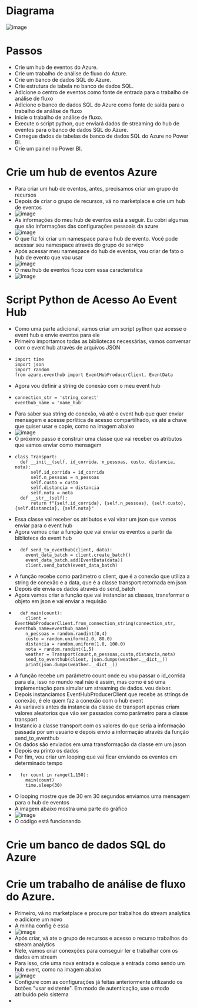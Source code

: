 # Diagrama
![image](https://github.com/Antonio-Borges-Rufino/Build-Streaming-Data-Pipeline-using-Azure-Stream-Analytics/assets/86124443/480f3612-0e16-4033-b723-e570f58a929d)
# Passos
* Crie um hub de eventos do Azure.
* Crie um trabalho de análise de fluxo do Azure.
* Crie um banco de dados SQL do Azure.
* Crie estrutura de tabela no banco de dados SQL.
* Adicione o centro de eventos como fonte de entrada para o trabalho de análise de fluxo
* Adicione o banco de dados SQL do Azure como fonte de saída para o trabalho de análise de fluxo
* Inicie o trabalho de análise de fluxo.
* Execute o script python, que enviará dados de streaming do hub de eventos para o banco de dados SQL do Azure.
* Carregue dados de tabelas de banco de dados SQL do Azure no Power BI.
* Crie um painel no Power BI.
# Crie um hub de eventos Azure
* Para criar um hub de eventos, antes, precisamos criar um grupo de recursos
* Depois de criar o grupo de recursos, vá no marketplace e crie um hub de eventos
* ![image](https://github.com/Antonio-Borges-Rufino/Build-Streaming-Data-Pipeline-using-Azure-Stream-Analytics/assets/86124443/1903fa28-4d57-4ee0-9888-b00e01ae7286)
* As informações do meu hub de eventos está a seguir. Eu cobri algumas que são informações das configurações pessoais da azure
* ![image](https://github.com/Antonio-Borges-Rufino/Build-Streaming-Data-Pipeline-using-Azure-Stream-Analytics/assets/86124443/5ffe20f2-d2b6-40ff-9819-4fecc448d9ca)
* O que fiz foi criar um namespace para o hub de evento. Você pode acessar seu namespace através do grupo de serviço
* Após acessar meu namespace do hub de eventos, vou criar de fato o hub de evento que vou usar
* ![image](https://github.com/Antonio-Borges-Rufino/Build-Streaming-Data-Pipeline-using-Azure-Stream-Analytics/assets/86124443/5368825b-876e-4e38-aa1e-afd033550c01)
* O meu hub de eventos ficou com essa caracteristica
* ![image](https://github.com/Antonio-Borges-Rufino/Build-Streaming-Data-Pipeline-using-Azure-Stream-Analytics/assets/86124443/fd0580bb-3bcc-4e63-887f-07eef1d61534)
# Script Python de Acesso Ao Event Hub
* Como uma parte adicional, vamos criar um script python que acesse o event hub e envie eventos para ele
* Primeiro importamos todas as bibliotecas necessárias, vamos conversar com o event hub através de arquivos JSON
* ```
  import time
  import json
  import random
  from azure.eventhub import EventHubProducerClient, EventData
  ```
* Agora vou definir a string de conexão com o meu event hub
* ```
  connection_str = 'string_conect'
  eventhub_name = 'name_hub'
  ```
* Para saber sua string de conexão, vá até o event hub que quer enviar mensagem e acesse porlitica de acesso compartilhado, vá até a chave que quiser usar e copie, como na imagem abaixo
* ![image](https://github.com/Antonio-Borges-Rufino/Build-Streaming-Data-Pipeline-using-Azure-Stream-Analytics/assets/86124443/4b4940df-8907-4c46-bca4-f3e7cd3fb948)
* O próximo passo é construir uma classe que vai receber os atributos que vamos enviar como mensagem
* ```
  class Transport:   
    def __init__(self, id_corrida, n_pessoas, custo, distancia, nota):
        self.id_corrida = id_corrida
        self.n_pessoas = n_pessoas
        self.custo = custo
        self.distancia = distancia
        self.nota = nota
    def __str__(self):
        return f"{self.id_corrida}, {self.n_pessoas}, {self.custo}, {self.distancia}, {self.nota}"
  ```
* Essa classe vai receber os atributos e vai virar um json que vamos enviar para o event hub
* Agora vamos criar a função que vai enviar os eventos a partir da biblioteca do event hub
* ```
    def send_to_eventhub(client, data):
      event_data_batch = client.create_batch()
      event_data_batch.add(EventData(data))
      client.send_batch(event_data_batch)
  ```
* A função recebe como parâmetro o client, que é a conexão que utiliza a string de conexão e a data, que é a classe transport retornada em json
* Depois ele envia os dados através do send_batch
* Agora vamos criar a função que vai instanciar as classes, transformar o objeto em json e vai enviar a requisão
* ```
    def main(count):
      client = EventHubProducerClient.from_connection_string(connection_str, eventhub_name=eventhub_name)
      n_pessoas = random.randint(0,4)
      custo = random.uniform(2.0, 80.0)
      distancia = random.uniform(1.0, 100.0)
      nota = random.randint(1,5)
      weather = Transport(count,n_pessoas,custo,distancia,nota)
      send_to_eventhub(client, json.dumps(weather.__dict__))
      print(json.dumps(weather.__dict__))
  ```
* A função recebe um parâmetro count onde eu vou passar o id_corrida para ela, isso no mundo real não é assim, mas como é só uma implementação para simular um streaming de dados. vou deixar.
* Depois instanciamos EventHubProducerClient que recebe as strings de conexão, é ele quem faz a conexão com o hub event
* As variaveis antes da instancia da classe de transport apenas criam valores aleatorios que vão ser passados como parâmetro para a classe transport
* Instancio a classe transport com os valores do que seria a informação passada por um usuario e depois envio a informação através da função send_to_eventhub
* Os dados são enviados em uma transformação da classe em um jason
* Depois eu printo os dados
* Por fim, vou criar um looping que vai ficar enviando os eventos em determinado tempo
* ```
    for count in range(1,150):
      main(count)
      time.sleep(30)
  ```
* O looping mostre que de 30 em 30 segundos enviamos uma mensagem para o hub de eventos
* A imagem abaixo mostra uma parte do gráfico
* ![image](https://github.com/Antonio-Borges-Rufino/Build-Streaming-Data-Pipeline-using-Azure-Stream-Analytics/assets/86124443/ab540023-4522-4cac-8bc3-8f2f2f6db349)
* O código está funcionando
# Crie um banco de dados SQL do Azure
# Crie um trabalho de análise de fluxo do Azure.
* Primeiro, vá no marketplace e procure por trabalhos do stream analytics e adicione um novo
* A minha config é essa
* ![image](https://github.com/Antonio-Borges-Rufino/Build-Streaming-Data-Pipeline-using-Azure-Stream-Analytics/assets/86124443/0ff95775-ffe2-4642-91e2-abf9c508d278)
* Após criar, vá ate o grupo de recursos e acesso o recurso trabalhos do stream analytics
* Nele, vamos criar conexções para conseguir ler e trabalhar com os dados em stream
* Para isso, crie uma nova entrada e coloque a entrada como sendo um hub event, como na imagem abaixo
* ![image](https://github.com/Antonio-Borges-Rufino/Build-Streaming-Data-Pipeline-using-Azure-Stream-Analytics/assets/86124443/67625078-d8ac-468c-90b0-3fcaa834b633)
* Configure com as configurações já feitas anteriormente utilizando os botões "usar existente". Em modo de autenticação, use o modo atribuido pelo sistema
* 



